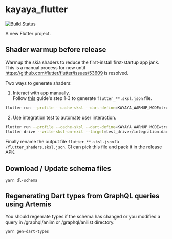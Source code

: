 # kayaya_flutter

[![Build Status](https://app.bitrise.io/app/af14e8c20650eb44/status.svg?token=3qLpr8MxbMQcWRWM0AUOwA&branch=master)](https://app.bitrise.io/app/af14e8c20650eb44)

A new Flutter project.

## Shader warmup before release

Warmup the skia shaders to reduce the first-install first-startup app jank.  
This is a manual process for now until https://github.com/flutter/flutter/issues/53609 is resolved.

Two ways to generate shaders:  

1. Interact with app manually.  
   Follow [this](https://flutter.dev/docs/perf/rendering/shader#how-to-use-sksl-warmup) guide's step 1-3 to generate ```flutter_**.sksl.json``` file.
```bash
flutter run --profile --cache-sksl --dart-define=KAYAYA_WARMUP_MODE=true
```

2. Use integration test to automate user interaction.
```bash
flutter run --profile --cache-sksl --dart-define=KAYAYA_WARMUP_MODE=true .\test_driver\integration.dart
flutter drive --write-sksl-on-exit --target=test_driver/integration.dart --use-existing-app=http://127.0.0.1:61163/*******=/
```

Finally rename the output file ```flutter_**.sksl.json``` to ```/flutter_shaders.sksl.json```. CI can pick this file and pack it in the release APK.

## Download / Update schema files

```bash
yarn dl-schema
```

## Regenerating Dart types from GraphQL queries using Artemis

You should regenrate types if the schema has changed or you modified a query in /graphql/aniim or /graphql/anilist directory.

```bash
yarn gen-dart-types
```
